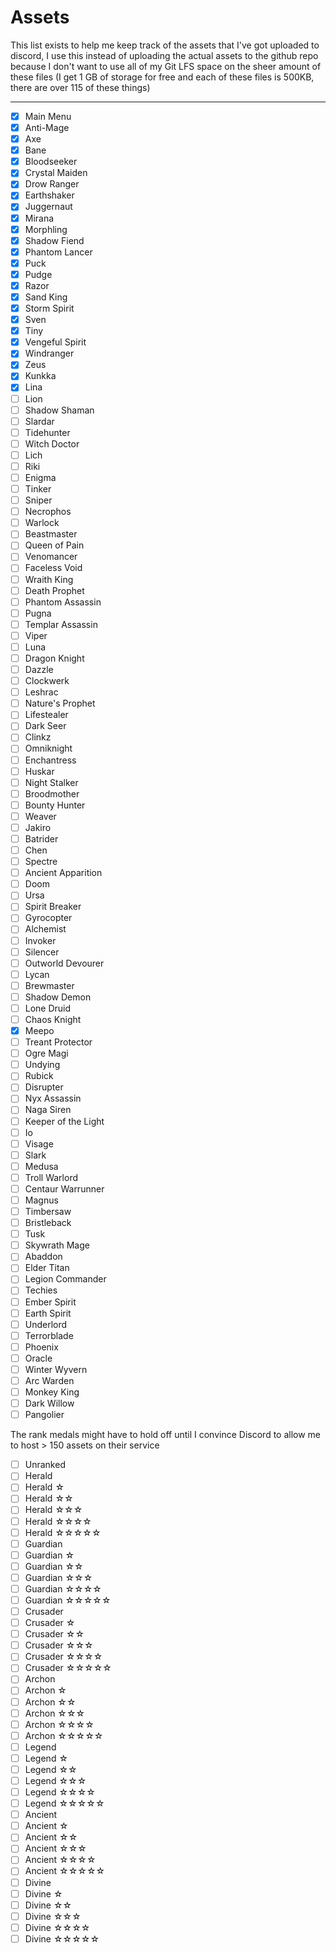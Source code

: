 Assets
===========
This list exists to help me keep track of the assets that I've got uploaded to discord,
I use this instead of uploading the actual assets to the github repo because I don't want
to use all of my Git LFS space on the sheer amount of these files (I get 1 GB of storage
for free and each of these files is 500KB, there are over 115 of these things)

-----------
- [x] Main Menu
- [x] Anti-Mage
- [x] Axe
- [x] Bane
- [x] Bloodseeker
- [x] Crystal Maiden
- [x] Drow Ranger
- [x] Earthshaker
- [x] Juggernaut
- [x] Mirana
- [x] Morphling
- [x] Shadow Fiend
- [x] Phantom Lancer
- [x] Puck
- [x] Pudge
- [x] Razor
- [x] Sand King
- [x] Storm Spirit
- [x] Sven
- [x] Tiny
- [x] Vengeful Spirit
- [x] Windranger
- [x] Zeus
- [x] Kunkka
- [x] Lina
- [ ] Lion
- [ ] Shadow Shaman
- [ ] Slardar
- [ ] Tidehunter
- [ ] Witch Doctor
- [ ] Lich
- [ ] Riki
- [ ] Enigma
- [ ] Tinker
- [ ] Sniper
- [ ] Necrophos
- [ ] Warlock
- [ ] Beastmaster
- [ ] Queen of Pain
- [ ] Venomancer
- [ ] Faceless Void
- [ ] Wraith King
- [ ] Death Prophet
- [ ] Phantom Assassin
- [ ] Pugna
- [ ] Templar Assassin
- [ ] Viper
- [ ] Luna
- [ ] Dragon Knight
- [ ] Dazzle
- [ ] Clockwerk
- [ ] Leshrac
- [ ] Nature's Prophet
- [ ] Lifestealer
- [ ] Dark Seer
- [ ] Clinkz
- [ ] Omniknight
- [ ] Enchantress
- [ ] Huskar
- [ ] Night Stalker
- [ ] Broodmother
- [ ] Bounty Hunter
- [ ] Weaver
- [ ] Jakiro
- [ ] Batrider
- [ ] Chen
- [ ] Spectre
- [ ] Ancient Apparition
- [ ] Doom
- [ ] Ursa
- [ ] Spirit Breaker
- [ ] Gyrocopter
- [ ] Alchemist
- [ ] Invoker
- [ ] Silencer
- [ ] Outworld Devourer
- [ ] Lycan
- [ ] Brewmaster
- [ ] Shadow Demon
- [ ] Lone Druid
- [ ] Chaos Knight
- [x] Meepo
- [ ] Treant Protector
- [ ] Ogre Magi
- [ ] Undying
- [ ] Rubick
- [ ] Disrupter
- [ ] Nyx Assassin
- [ ] Naga Siren
- [ ] Keeper of the Light
- [ ] Io
- [ ] Visage
- [ ] Slark
- [ ] Medusa
- [ ] Troll Warlord
- [ ] Centaur Warrunner
- [ ] Magnus
- [ ] Timbersaw
- [ ] Bristleback
- [ ] Tusk
- [ ] Skywrath Mage
- [ ] Abaddon
- [ ] Elder Titan
- [ ] Legion Commander
- [ ] Techies
- [ ] Ember Spirit
- [ ] Earth Spirit
- [ ] Underlord
- [ ] Terrorblade
- [ ] Phoenix
- [ ] Oracle
- [ ] Winter Wyvern
- [ ] Arc Warden
- [ ] Monkey King
- [ ] Dark Willow
- [ ] Pangolier

The rank medals might have to hold off until I convince Discord to allow me to
host > 150 assets on their service
- [ ] Unranked
- [ ] Herald
- [ ] Herald ☆
- [ ] Herald ☆☆
- [ ] Herald ☆☆☆
- [ ] Herald ☆☆☆☆
- [ ] Herald ☆☆☆☆☆
- [ ] Guardian
- [ ] Guardian ☆
- [ ] Guardian ☆☆
- [ ] Guardian ☆☆☆
- [ ] Guardian ☆☆☆☆
- [ ] Guardian ☆☆☆☆☆
- [ ] Crusader
- [ ] Crusader ☆
- [ ] Crusader ☆☆
- [ ] Crusader ☆☆☆
- [ ] Crusader ☆☆☆☆
- [ ] Crusader ☆☆☆☆☆
- [ ] Archon
- [ ] Archon ☆
- [ ] Archon ☆☆
- [ ] Archon ☆☆☆
- [ ] Archon ☆☆☆☆
- [ ] Archon ☆☆☆☆☆
- [ ] Legend
- [ ] Legend ☆
- [ ] Legend ☆☆
- [ ] Legend ☆☆☆
- [ ] Legend ☆☆☆☆
- [ ] Legend ☆☆☆☆☆
- [ ] Ancient
- [ ] Ancient ☆
- [ ] Ancient ☆☆
- [ ] Ancient ☆☆☆
- [ ] Ancient ☆☆☆☆
- [ ] Ancient ☆☆☆☆☆
- [ ] Divine
- [ ] Divine ☆
- [ ] Divine ☆☆
- [ ] Divine ☆☆☆
- [ ] Divine ☆☆☆☆
- [ ] Divine ☆☆☆☆☆